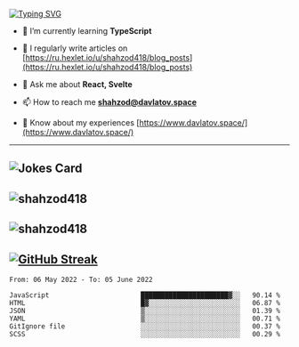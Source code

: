 [![Typing SVG](https://readme-typing-svg.herokuapp.com?font=Turret+Road&height=30&lines=HI!+I%60m+Frontend+Developer)](https://git.io/typing-svg)

- 🌱 I’m currently learning **TypeScript**

- 📝 I regularly write articles on [https://ru.hexlet.io/u/shahzod418/blog_posts](https://ru.hexlet.io/u/shahzod418/blog_posts)

- 💬 Ask me about **React, Svelte**

- 📫 How to reach me **shahzod@davlatov.space**

- 📄 Know about my experiences [https://www.davlatov.space/](https://www.davlatov.space/)

---
![Jokes Card](https://readme-jokes.vercel.app/api?theme=radical)
---
![shahzod418](https://github-readme-stats.vercel.app/api/top-langs?username=shahzod418&show_icons=true&theme=radical&locale=en&layout=compact)
---
![shahzod418](https://github-readme-stats.vercel.app/api?username=shahzod418&show_icons=true&theme=radical&locale=en&count_private=true)
---
[![GitHub Streak](http://github-readme-streak-stats.herokuapp.com?user=shahzod418&theme=radical&date_format=M%20j%5B%2C%20Y%5D)](https://git.io/streak-stats)
---
<!--START_SECTION:waka-->

```text
From: 06 May 2022 - To: 05 June 2022

JavaScript                       ██████████████████████▓░░   90.14 %
HTML                             █▓░░░░░░░░░░░░░░░░░░░░░░░   06.87 %
JSON                             ▒░░░░░░░░░░░░░░░░░░░░░░░░   01.39 %
YAML                             ▒░░░░░░░░░░░░░░░░░░░░░░░░   00.71 %
GitIgnore file                   ░░░░░░░░░░░░░░░░░░░░░░░░░   00.37 %
SCSS                             ░░░░░░░░░░░░░░░░░░░░░░░░░   00.29 %
```

<!--END_SECTION:waka-->
